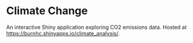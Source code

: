 # Climate Change
An interactive Shiny application exploring CO2 emissions data. Hosted at https://burnhc.shinyapps.io/climate_analysis/.
